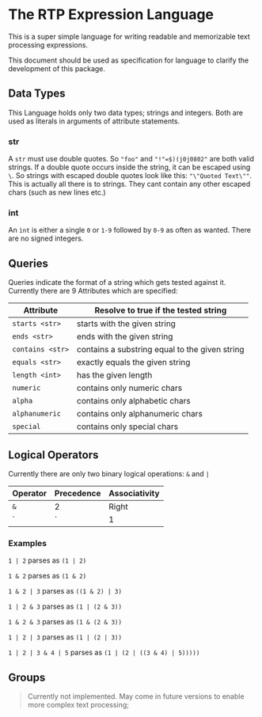 # The RTP Expression Language

This is a super simple language for writing readable and memorizable text processing expressions.

This document should be used as specification for language to clarify the development of this package.

## Data Types

This Language holds only two data types; strings and integers. Both are used as literals in arguments of attribute statements.

### str

A `str` must use double quotes. So `"foo"` and `"!"=$)(j0j0802"` are both valid strings. If a double quote occurs inside the string, it can be
escaped using `\`. So strings with escaped double quotes look like this: `"\"Quoted Text\""`. This is actually all there is to strings. They cant contain
any other escaped chars (such as new lines etc.)

### int

An `ìnt` is either a single `0` or `1-9` followed by `0-9` as often as wanted. There are no signed integers.

## Queries

Queries indicate the format of a string which gets tested against it. Currently there are 9 Attributes which are specified:

| Attribute        | Resolve to true if the tested string           |
|------------------|------------------------------------------------|
| `starts <str>`   | starts with the given string                   |
| `ends <str>`     | ends with the given string                     |
| `contains <str>` | contains a substring equal to the given string |
| `equals <str>`   | exactly equals the given string                |
| `length <int>`   | has the given length                           |
| `numeric`        | contains only numeric chars                    |
| `alpha`          | contains only alphabetic chars                 |
| `alphanumeric`   | contains only alphanumeric chars               |
| `special`        | contains only special chars                    |

## Logical Operators

Currently there are only two binary logical operations: `&` and `|`

| Operator | Precedence | Associativity |
|----------|------------|---------------|
| `&`      | 2          | Right         |
| `|`      | 1          | Right         |

### Examples

`1 | 2` parses as `(1 | 2)`

`1 & 2` parses as `(1 & 2)`

`1 & 2 | 3` parses as `((1 & 2) | 3)`

`1 | 2 & 3` parses as `(1 | (2 & 3))`

`1 & 2 & 3` parses as `(1 & (2 & 3))`

`1 | 2 | 3` parses as `(1 | (2 | 3))`

`1 | 2 | 3 & 4 | 5` parses as `(1 | (2 | ((3 & 4) | 5)))))`

## Groups

> Currently not implemented. May come in future versions to enable more complex text processing;
